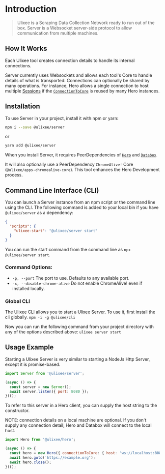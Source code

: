 # Introduction

> Ulixee is a Scraping Data Collection Network ready to run out of the box. Server is a Websocket server-side protocol to allow communication from multiple machines.

## How It Works

Each Ulixee tool creates connection details to handle its internal connections.

Server currently uses Websockets and allows each tool's Core to handle details of what is transported. Connections can optionally be shared by many operations. For instance, Hero allows a single connection to host multiple [Sessions](/docs/hero/advanced/session) if the [`ConnectionToCore`](/docs/hero/advanced/connection-to-core) is reused by many Hero instances.

## Installation

To use Server in your project, install it with npm or yarn:

```bash
npm i --save @ulixee/server
```

or

```bash
yarn add @ulixee/server
```

When you install Server, it requires PeerDependencies of [`Hero`](//ulixee.org/docs/hero) and [`Databox`](//ulixee.org/docs/databox).

It will also optionally use a PeerDependency `ChromeAlive!` Core (`@ulixee/apps-chromealive-core`). This tool enhances the Hero Development process.

## Command Line Interface (CLI)

You can launch a Server instance from an npm script or the command line using the CLI. The following command is added to your local bin if you have `@ulixee/server` as a dependency:

```json
{
  "scripts": {
    "ulixee-start": "@ulixee/server start"
  }
}
```

You can run the start command from the command line as `npx @ulixee/server start`.

### Command Options:

- `-p, --port` The port to use. Defaults to any available port.
- `-x, --disable-chrome-alive` Do not enable ChromeAlive! even if installed locally.

### Global CLI

The Ulixee CLI allows you to start a Ulixee Server. To use it, first install the cli globally.
`npm -i -g @ulixee/cli`

Now you can run the following command from your project directory with any of the options described above:
`ulixee server start`

## Usage Example

Starting a Ulixee Server is very similar to starting a NodeJs Http Server, except it is promise-based.

```js
import Server from '@ulixee/server';

(async () => {
  const server = new Server();
  await server.listen({ port: 8080 });
})();
```

To refer to this server in a Hero client, you can supply the host string to the constructor.

NOTE: connection details on a local machine are optional. If you don't supply any connection detail, Hero and Databox will connect to the local host.

```js
import Hero from '@ulixee/hero';

(async () => {
  const hero = new Hero({ connectionToCore: { host: 'ws://localhost:8080' } });
  await hero.goto('https://example.org');
  await hero.close();
})();
```
